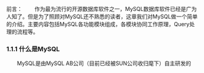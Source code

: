 前言：
&emsp;&emsp;作为最为流行的开源数据库软件之一，MySQL数据库软件已经是广为人知了。但是为了照顾对MySQL还不熟悉的读者，这章我们对MySQL做一个简单的介绍。主要内容包括MySQL各功能模块组成，各模块协同工作原理，Query处理的流程等。

### 1.1.1 什么是MySQL

&emsp;&emsp;MySQL是由MySQL AB公司（目前已经被SUN公司收归麾下）自主研发的